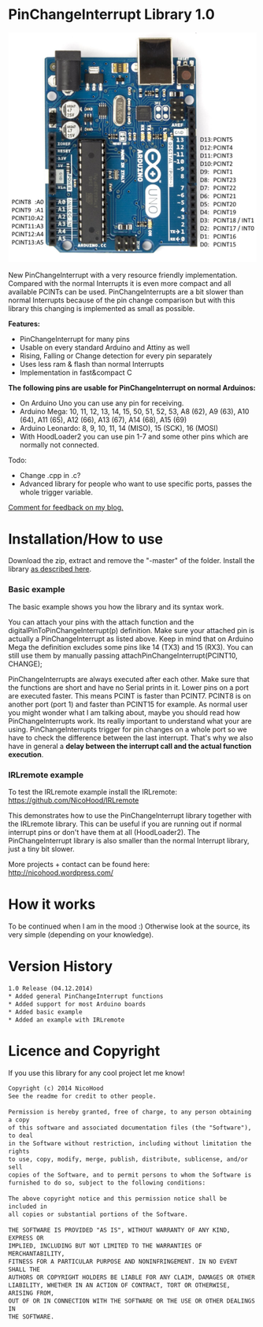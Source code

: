 PinChangeInterrupt Library 1.0
==============================

![Header Picture](header.jpg)

New PinChangeInterrupt with a very resource friendly implementation.
Compared with the normal Interrupts it is even more compact and all available PCINTs can be used.
PinChangeInterrupts are a bit slower than normal Interrupts because of the pin change comparison
but with this library this changing is implemented as small as possible.


**Features:**
* PinChangeInterrupt for many pins
* Usable on every standard Arduino and Attiny as well
* Rising, Falling or Change detection for every pin separately
* Uses less ram & flash than normal Interrupts
* Implementation in fast&compact C

**The following pins are usable for PinChangeInterrupt on normal Arduinos:**
* On Arduino Uno you can use any pin for receiving.
* Arduino Mega: 10, 11, 12, 13, 14, 15, 50, 51, 52, 53, A8 (62), A9 (63), A10 (64), A11 (65), A12 (66), A13 (67), A14 (68), A15 (69)
* Arduino Leonardo: 8, 9, 10, 11, 14 (MISO), 15 (SCK), 16 (MOSI)
* With HoodLoader2 you can use pin 1-7 and some other pins which are normally not connected.

Todo:
* Change .cpp in .c?
* Advanced library for people who want to use specific ports, passes the whole trigger variable.

[Comment for feedback on my blog.](http://nicohood.wordpress.com/)

Installation/How to use
=======================

Download the zip, extract and remove the "-master" of the folder.
Install the library [as described here](http://arduino.cc/en/pmwiki.php?n=Guide/Libraries).

### Basic example
The basic example shows you how the library and its syntax work.

You can attach your pins with the attach function and the digitalPinToPinChangeInterrupt(p) definition.
Make sure your attached pin is actually a PinChangeInterrupt as listed above.
Keep in mind that on Arduino Mega the definition excludes some pins like 14 (TX3) and 15 (RX3).
You can still use them by manually passing attachPinChangeInterrupt(PCINT10, CHANGE);

PinChangeInterrupts are always executed after each other. Make sure that the functions are short and have no Serial prints in it.
Lower pins on a port are executed faster. This means PCINT is faster than PCINT7. PCINT8 is on another port (port 1) and faster than PCINT15 for example.
As normal user you might wonder what I am talking about, maybe you should read how PinChangeInterrupts work. Its really important to understand what your are using.
PinChangeInterrupts trigger for pin changes on a whole port so we have to check the difference between the last interrupt.
That's why we also have in general a **delay between the interrupt call and the actual function execution**.

### IRLremote example

To test the IRLremote example install the IRLremote:
https://github.com/NicoHood/IRLremote

This demonstrates how to use the PinChangeInterrupt library together with the IRLremote library. This can be useful if you are running out if normal
interrupt pins or don't have them at all (HoodLoader2). The PinChangeInterrupt library is also smaller than the normal Interrupt library, just a tiny bit slower.


More projects + contact can be found here:
http://nicohood.wordpress.com/

How it works
============

To be continued when I am in the mood :)
Otherwise look at the source, its very simple (depending on your knowledge).

Version History
===============
```
1.0 Release (04.12.2014)
* Added general PinChangeInterrupt functions
* Added support for most Arduino boards
* Added basic example
* Added an example with IRLremote
```


Licence and Copyright
=====================
If you use this library for any cool project let me know!

```
Copyright (c) 2014 NicoHood
See the readme for credit to other people.

Permission is hereby granted, free of charge, to any person obtaining a copy
of this software and associated documentation files (the "Software"), to deal
in the Software without restriction, including without limitation the rights
to use, copy, modify, merge, publish, distribute, sublicense, and/or sell
copies of the Software, and to permit persons to whom the Software is
furnished to do so, subject to the following conditions:

The above copyright notice and this permission notice shall be included in
all copies or substantial portions of the Software.

THE SOFTWARE IS PROVIDED "AS IS", WITHOUT WARRANTY OF ANY KIND, EXPRESS OR
IMPLIED, INCLUDING BUT NOT LIMITED TO THE WARRANTIES OF MERCHANTABILITY,
FITNESS FOR A PARTICULAR PURPOSE AND NONINFRINGEMENT. IN NO EVENT SHALL THE
AUTHORS OR COPYRIGHT HOLDERS BE LIABLE FOR ANY CLAIM, DAMAGES OR OTHER
LIABILITY, WHETHER IN AN ACTION OF CONTRACT, TORT OR OTHERWISE, ARISING FROM,
OUT OF OR IN CONNECTION WITH THE SOFTWARE OR THE USE OR OTHER DEALINGS IN
THE SOFTWARE.
```

